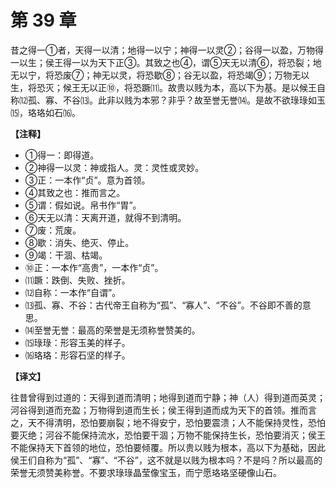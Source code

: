 # 第 39 章

昔之得一①者，天得一以清；地得一以宁；神得一以灵②；谷得一以盈，万物得一以生；侯王得一以为天下正③。其致之也④，谓⑤天无以清⑥，将恐裂；地无以宁，将恐废⑦；神无以灵，将恐歇⑧；谷无以盈，将恐竭⑨；万物无以生，将恐灭；候王无以正⑩，将恐蹶⑾。故贵以贱为本，高以下为基。是以候王自称⑿孤、寡、不谷⒀。此非以贱为本邪？非乎？故至誉无誉⒁。是故不欲琭琭如玉⒂，珞珞如石⒃。

**【注释】**

- ①得一：即得道。
- ②神得一以灵：神或指人。灵：灵性或灵妙。
- ③正：一本作“贞”。意为首领。
- ④其致之也：推而言之。
- ⑤谓：假如说。帛书作“胃”。
- ⑥天无以清：天离开道，就得不到清明。
- ⑦废：荒废。
- ⑧歇：消失、绝灭、停止。
- ⑨竭：干涸、枯竭。
- ⑩正：一本作“高贵”，一本作“贞”。
- ⑾蹶：跌倒、失败、挫折。
- ⑿自称：一本作“自谓”。
- ⒀孤、寡、不谷：古代帝王自称为“孤”、“寡人”、“不谷”。不谷即不善的意思。
- ⒁至誉无誉：最高的荣誉是无须称誉赞美的。
- ⒂琭琭：形容玉美的样子。
- ⒃珞珞：形容石坚的样子。

**【译文】**

往昔曾得到过道的：天得到道而清明；地得到道而宁静；神（人）得到道而英灵；河谷得到道而充盈；万物得到道而生长；侯王得到道而成为天下的首领。推而言之，天不得清明，恐怕要崩裂；地不得安宁，恐怕要震溃；人不能保持灵性，恐怕要灭绝；河谷不能保持流水，恐怕要干涸；万物不能保持生长，恐怕要消灭；侯王不能保持天下首领的地位，恐怕要倾覆。所以贵以贱为根本，高以下为基础，因此侯王们自称为“孤”、“寡”、“不谷”，这不就是以贱为根本吗？不是吗？所以最高的荣誉无须赞美称誉。不要求琭琭晶莹像宝玉，而宁愿珞珞坚硬像山石。
